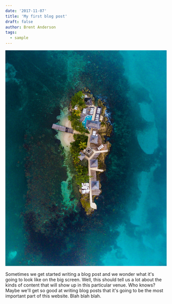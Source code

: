 ```yaml
---
date: '2017-11-07'
title: 'My first blog post'
draft: false
author: Brent Anderson
tags:
  - sample
---
```


![Image alt](./image.jpg 'Image alt')

Sometimes we get started writing a blog post and we wonder what it's going to look like on the big screen. Well, this should tell us a lot about the kinds of content that will show up in this particular venue. Who knows? Maybe we'll get so good at writing blog posts that it's going to be the most important part of this website. Blah blah blah.
